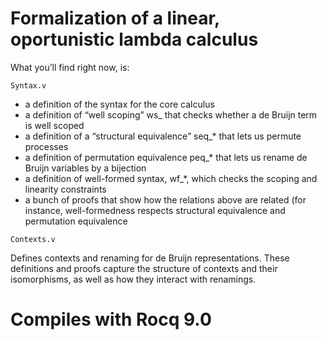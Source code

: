 # Formalization of a linear, oportunistic lambda calculus

What you’ll find right now, is:

`Syntax.v`

- a definition of the syntax for the core calculus
- a definition of “well scoping” ws_ that checks whether a de Bruijn term is well scoped
- a definition of a “structural equivalence” seq_* that lets us permute processes
- a definition of permutation equivalence peq_* that lets us rename de Bruijn variables by a bijection
- a definition of well-formed syntax, wf_*, which checks the scoping and linearity constraints
- a bunch of proofs that show how the relations above are related (for instance, well-formedness respects structural equivalence and permutation equivalence


`Contexts.v`

Defines contexts and renaming for de Bruijn representations.  These definitions and proofs capture the structure of contexts and their isomorphisms, as well as how they interact with renamings.

# Compiles with Rocq 9.0
